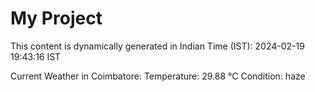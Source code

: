 # My Project

This content is dynamically generated in Indian Time (IST): 2024-02-19 19:43:16 IST


Current Weather in Coimbatore:
Temperature: 29.88 °C
Condition: haze
